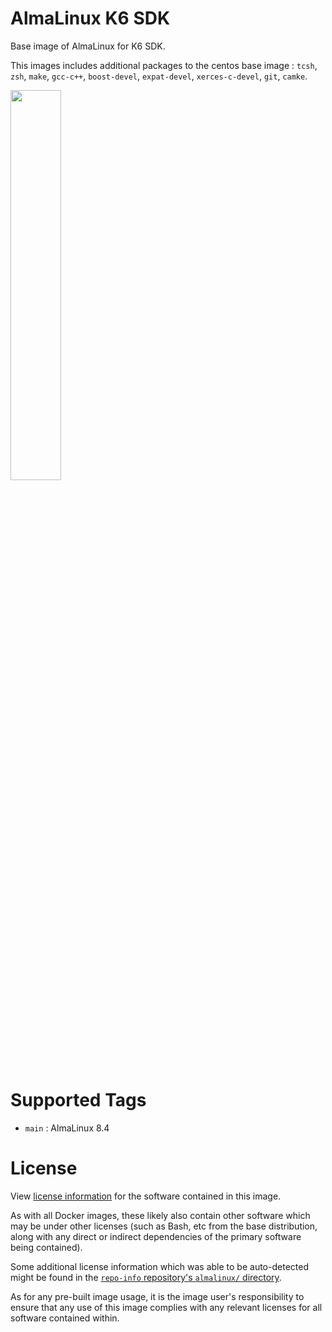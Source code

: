 # AlmaLinux K6 SDK

Base image of AlmaLinux for K6 SDK.

This images includes additional packages to the centos base image :
`tcsh`, `zsh`, `make`, `gcc-c++`,
`boost-devel`, `expat-devel`, `xerces-c-devel`, `git`, `camke`.

<img src="https://uc5e62b13268bc713bd18a811f7f.previews.dropboxusercontent.com/p/thumb/ABMgtgc3uWRNcj9IDM5veUceY-Cc5LLtDGYOmwSyWB1Tcb6pPtu2W3CnYNhJ0l45q2e-2M3zMsuhlb9OFnJeJd-hAsepYBv0zcC1dTMR3fZLdItKdR7fZMYoN7l8i43C3IHxv8msPPaMkkyY6KxbqhmL3YZ6smIUCb2WwkwQqAhJY4gGJ-DiUh_E-RO55EJMeoxaZNMSolt6RNHyvJnhrQhZIWbCfJnpykXvQqj3Qi-H_e1-ILVwB8B4x0AbIYc_f1ReEupZSz2jZwrzUizNraWvHfB_Uzm4eEzHvQEkQX5x2tI3wwCtoxPa9tAei1p6JDSYsC2b3r4KVgMJ9UXQlzoGnzpH76g4E2kS3uUWRmdecw/p.png?fv_content=true&size_mode=5" width=40%>


# Supported Tags

* `main` : AlmaLinux 8.4

# License

View [license information](https://almalinux.org/legal/)
for the software contained in this image.

As with all Docker images, these likely also contain other software
which may be under other licenses (such as Bash, etc from the base
distribution, along with any direct or indirect dependencies of
the primary software being contained).

Some additional license information which was able to be auto-detected
might be found in the
[`repo-info` repository's `almalinux/` directory](https://github.com/docker-library/repo-info/tree/master/repos/almalinux).

As for any pre-built image usage, it is the image user's responsibility
to ensure that any use of this image complies with any relevant licenses
for all software contained within.
